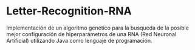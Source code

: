# Letter-Recognition-RNA
 Implementación de un algoritmo genético para la busqueda de la posible mejor configuración de hiperparámetros de una RNA (Red Neuronal Artificial) utilizando Java como lenguaje de programación.
